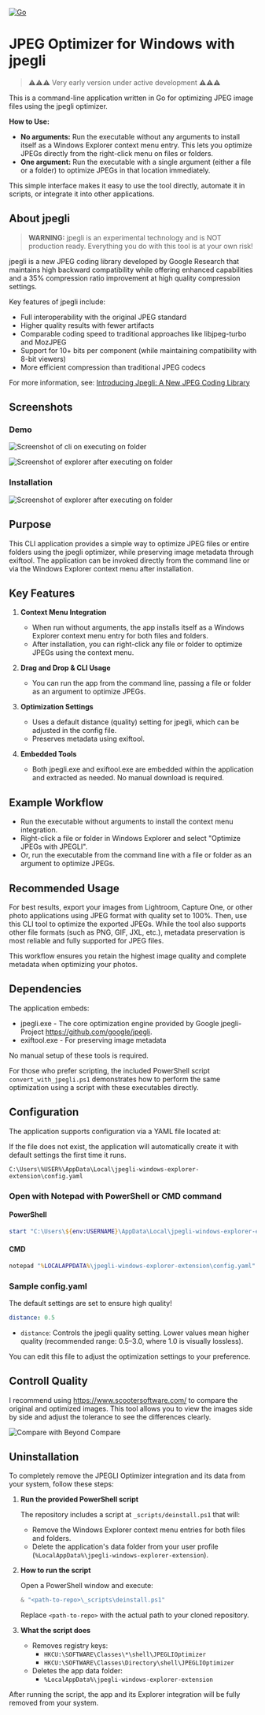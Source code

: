 [![Go](https://github.com/dhcgn/jpegli-windows-explorer-extension/actions/workflows/go.yml/badge.svg)](https://github.com/dhcgn/jpegli-windows-explorer-extension/actions/workflows/go.yml)

# JPEG Optimizer for Windows with jpegli

> ⚠️⚠️⚠️ Very early version under active development ⚠️⚠️⚠️

This is a command-line application written in Go for optimizing JPEG image files using the jpegli optimizer. 

**How to Use:**
- **No arguments:** Run the executable without any arguments to install itself as a Windows Explorer context menu entry. This lets you optimize JPEGs directly from the right-click menu on files or folders.
- **One argument:** Run the executable with a single argument (either a file or a folder) to optimize JPEGs in that location immediately.

This simple interface makes it easy to use the tool directly, automate it in scripts, or integrate it into other applications.

## About jpegli

> **WARNING:** jpegli is an experimental technology and is NOT production ready. Everything you do with this tool is at your own risk!

jpegli is a new JPEG coding library developed by Google Research that maintains high backward compatibility while offering enhanced capabilities and a 35% compression ratio improvement at high quality compression settings.

Key features of jpegli include:
- Full interoperability with the original JPEG standard
- Higher quality results with fewer artifacts
- Comparable coding speed to traditional approaches like libjpeg-turbo and MozJPEG
- Support for 10+ bits per component (while maintaining compatibility with 8-bit viewers)
- More efficient compression than traditional JPEG codecs

For more information, see: [Introducing Jpegli: A New JPEG Coding Library](https://opensource.googleblog.com/2024/04/introducing-jpegli-new-jpeg-coding-library.html)

## Screenshots

### Demo

![Screenshot of cli on executing on folder](docs/folder-execute.png)

![Screenshot of explorer after executing on folder](docs/folder-result.png)

### Installation

![Screenshot of explorer after executing on folder](docs/install.png)

## Purpose

This CLI application provides a simple way to optimize JPEG files or entire folders using the jpegli optimizer, while preserving image metadata through exiftool. The application can be invoked directly from the command line or via the Windows Explorer context menu after installation.

## Key Features

1. **Context Menu Integration**
   - When run without arguments, the app installs itself as a Windows Explorer context menu entry for both files and folders.
   - After installation, you can right-click any file or folder to optimize JPEGs using the context menu.

2. **Drag and Drop & CLI Usage**
   - You can run the app from the command line, passing a file or folder as an argument to optimize JPEGs.

3. **Optimization Settings**
   - Uses a default distance (quality) setting for jpegli, which can be adjusted in the config file.
   - Preserves metadata using exiftool.

4. **Embedded Tools**
   - Both jpegli.exe and exiftool.exe are embedded within the application and extracted as needed. No manual download is required.

## Example Workflow

- Run the executable without arguments to install the context menu integration.
- Right-click a file or folder in Windows Explorer and select "Optimize JPEGs with JPEGLI".
- Or, run the executable from the command line with a file or folder as an argument to optimize JPEGs.

## Recommended Usage

For best results, export your images from Lightroom, Capture One, or other photo applications using JPEG format with quality set to 100%. Then, use this CLI tool to optimize the exported JPEGs. While the tool also supports other file formats (such as PNG, GIF, JXL, etc.), metadata preservation is most reliable and fully supported for JPEG files.

This workflow ensures you retain the highest image quality and complete metadata when optimizing your photos.

## Dependencies

The application embeds:
- jpegli.exe - The core optimization engine provided by Google jpegli-Project https://github.com/google/jpegli.
- exiftool.exe - For preserving image metadata

No manual setup of these tools is required.

For those who prefer scripting, the included PowerShell script `convert_with_jpegli.ps1` demonstrates how to perform the same optimization using a script with these executables directly.

## Configuration

The application supports configuration via a YAML file located at:

If the file does not exist, the application will automatically create it with default settings the first time it runs.

```
C:\Users\%USER%\AppData\Local\jpegli-windows-explorer-extension\config.yaml
```

### Open with Notepad with PowerShell or CMD command

#### PowerShell

```powershell
start "C:\Users\${env:USERNAME}\AppData\Local\jpegli-windows-explorer-extension\config.yaml"
```

#### CMD

```cmd
notepad "%LOCALAPPDATA%\jpegli-windows-explorer-extension\config.yaml"
```

### Sample config.yaml

The default settings are set to ensure high quality!

```yaml
distance: 0.5
```

- `distance`: Controls the jpegli quality setting. Lower values mean higher quality (recommended range: 0.5–3.0, where 1.0 is visually lossless).

You can edit this file to adjust the optimization settings to your preference.

## Controll Quality

I recommend using https://www.scootersoftware.com/ to compare the original and optimized images. This tool allows you to view the images side by side and adjust the tolerance to see the differences clearly.

![Compare with Beyond Compare](docs/bc_compare.png)

## Uninstallation

To completely remove the JPEGLI Optimizer integration and its data from your system, follow these steps:

1. **Run the provided PowerShell script**

   The repository includes a script at `_scripts/deinstall.ps1` that will:
   - Remove the Windows Explorer context menu entries for both files and folders.
   - Delete the application's data folder from your user profile (`%LocalAppData%\jpegli-windows-explorer-extension`).

2. **How to run the script**

   Open a PowerShell window and execute:

   ```powershell
   & "<path-to-repo>\_scripts\deinstall.ps1"
   ```
   Replace `<path-to-repo>` with the actual path to your cloned repository.

3. **What the script does**

   - Removes registry keys:
     - `HKCU:\SOFTWARE\Classes\*\shell\JPEGLIOptimizer`
     - `HKCU:\SOFTWARE\Classes\Directory\shell\JPEGLIOptimizer`
   - Deletes the app data folder:
     - `%LocalAppData%\jpegli-windows-explorer-extension`

After running the script, the app and its Explorer integration will be fully removed from your system.